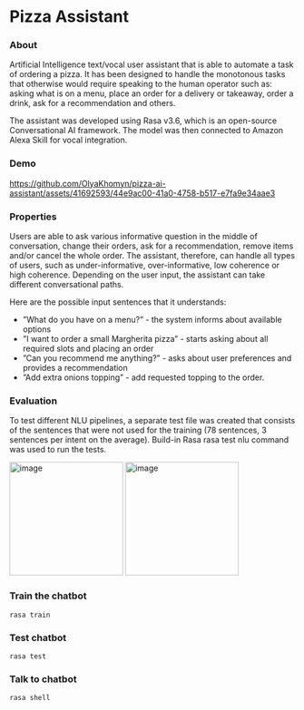 # Pizza Assistant

### About
Artificial Intelligence text/vocal user assistant that is able to automate a task of ordering a pizza. It has been designed to handle the monotonous tasks that otherwise would require speaking to the human operator such as: asking what is on a menu, place an order for a delivery or takeaway, order a drink, ask for a recommendation and others. 

The assistant was developed using Rasa v3.6, which is an open-source Conversational AI framework. The model was then connected to Amazon Alexa Skill for vocal integration.

### Demo

https://github.com/OlyaKhomyn/pizza-ai-assistant/assets/41692593/44e9ac00-41a0-4758-b517-e7fa9e34aae3


### Properties
Users are able to ask various informative question in the middle of conversation, change their orders, ask for a recommendation, remove items and/or cancel the whole order. The assistant, therefore, can handle all types of users, such as under-informative, over-informative, low coherence or high coherence. Depending on the user input, the assistant can take different conversational paths. 

Here are the possible input sentences that it understands: 
<ul>
  <li>”What do you have on a menu?” - the system informs about available options</li>
  <li>”I want to order a small Margherita pizza” - starts asking about all required slots and placing an order</li>
  <li>”Can you recommend me anything?” - asks about user preferences and provides a recommendation</li>
  <li>”Add extra onions topping” - add requested topping to the order.</li>
</ul>

### Evaluation
To test different NLU pipelines, a separate test file was created that consists of the sentences that were not used for the training (78 sentences, 3 sentences per intent on the average). Build-in Rasa rasa test nlu command was used to run the tests.

<img width="200" alt="image" src="https://github.com/OlyaKhomyn/pizza-ai-assistant/assets/41692593/011094c6-7143-4c69-80b9-11ff5f110f50">
<img width="200" alt="image" src="https://github.com/OlyaKhomyn/pizza-ai-assistant/assets/41692593/3e474b92-ba38-4ffd-bcc3-59b303e45e41">

### Train the chatbot
```
rasa train
```

### Test chatbot
```
rasa test
```

### Talk to chatbot
```
rasa shell
```
